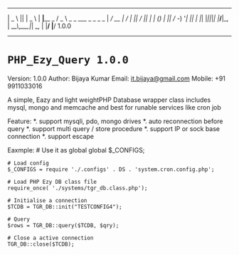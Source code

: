   ___ _  _ ___   ___            ___                    
 | _ \ || | _ \ | __|____  _   / _ \ _  _ ___ _ _ _  _ 
 |  _/ __ |  _/ | _||_ / || | | (_) | || / -_) '_| || |
 |_| |_||_|_|   |___/__|\_, |  \__\_\\_,_\___|_|  \_, |
                        |__/                      |__/  1.0.0

*****************************************
# `PHP_Ezy_Query 1.0.0`
Version: 1.0.0
Author: Bijaya Kumar
Email: it.bijaya@gmail.com
Mobile: +91 9911033016

A simple, Eazy and light weightPHP Database wrapper class includes mysql, mongo and memcache and best for runable services like  cron job

Feature:
	*. support mysqli, pdo, mongo drives
	*. auto reconnection before query
	*. support multi query / store procedure
	*. support IP or sock base connection
	*. support escape 

Eaxmple:
	# Use it as  global 
	global $_CONFIGS;

	# Load config 
	$_CONFIGS = require './.configs' . DS . 'system.cron.config.php';
	
	# Load PHP Ezy DB class file
	require_once( './systems/tgr_db.class.php');
	
	# Initialise a connection
 	$TCDB = TGR_DB::init("TESTCONFIG4");

 	# Query 
 	$rows = TGR_DB::query($TCDB, $qry);

 	# Close a active connection
 	TGR_DB::close($TCDB);